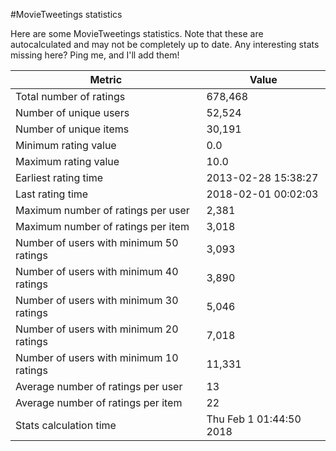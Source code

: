 #MovieTweetings statistics

Here are some MovieTweetings statistics. Note that these are autocalculated and may not be completely up to date. Any interesting stats missing here? Ping me, and I'll add them!

Metric | Value
--- | ---
Total number of ratings                 | 678,468
Number of unique users                  | 52,524
Number of unique items                  | 30,191
Minimum rating value                    | 0.0
Maximum rating value                    | 10.0
Earliest rating time                    | 2013-02-28 15:38:27
Last rating time                        | 2018-02-01 00:02:03
Maximum number of ratings per user      | 2,381
Maximum number of ratings per item      | 3,018
Number of users with minimum 50 ratings | 3,093
Number of users with minimum 40 ratings | 3,890
Number of users with minimum 30 ratings | 5,046
Number of users with minimum 20 ratings | 7,018
Number of users with minimum 10 ratings | 11,331
Average number of ratings per user      | 13
Average number of ratings per item      | 22
Stats calculation time                  | Thu Feb  1 01:44:50 2018

